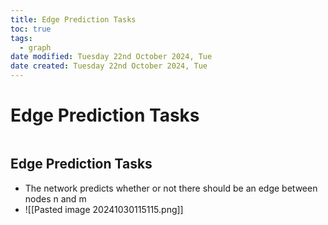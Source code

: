 ```yaml
---
title: Edge Prediction Tasks
toc: true
tags:
  - graph
date modified: Tuesday 22nd October 2024, Tue
date created: Tuesday 22nd October 2024, Tue
---
```


# Edge Prediction Tasks
```toc
```
## Edge Prediction Tasks
- The network predicts whether or not there should be an edge between nodes n and m
- ![[Pasted image 20241030115115.png]]